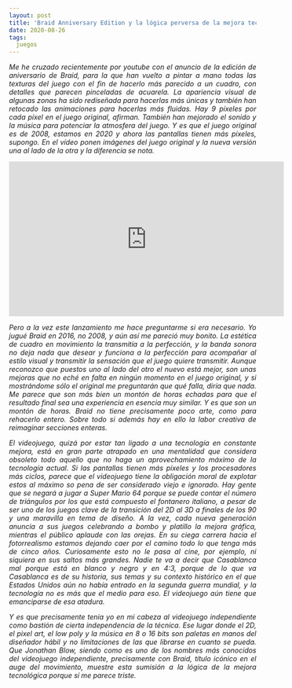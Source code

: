 ```yaml
---
layout: post
title: 'Braid Anniversary Edition y la lógica perversa de la mejora tecnológica'
date: 2020-08-26
tags:
  juegos
---
```

<p style='text-align: justify;'><i>Me he cruzado recientemente por youtube con el anuncio de la edición de aniversario de <i>Braid</i>, para la que han vuelto a pintar a mano todas las texturas del juego con el fin de hacerlo más parecido a un cuadro, con detalles que parecen pinceladas de acuarela. La apariencia visual de algunas zonas ha sido rediseñada para hacerlas más únicas y también han retocado las animaciones para hacerlas más fluidas. Hay 9 píxeles por cada píxel en el juego original, afirman. También han mejorado el sonido y la música para potenciar la atmosfera del juego. Y es que el juego original es de 2008, estamos en 2020 y ahora las pantallas tienen más píxeles, supongo. En el vídeo ponen imágenes del juego original y la nueva versión una al lado de la otra y la diferencia se nota.</p>

<iframe width="560" height="315" src="https://www.youtube.com/embed/IM-gTvdkfvc" frameborder="0" allow="accelerometer; autoplay; encrypted-media; gyroscope; picture-in-picture" allowfullscreen></iframe>

<p style='text-align: justify;'>Pero a la vez este lanzamiento me hace preguntarme si era necesario. Yo jugué <i>Braid</i> en 2016, no 2008, y aún así me pareció muy bonito. La estética de cuadro en movimiento la transmitía a la perfección, y la banda sonora no deja nada que desear y funciona a la perfección para acompañar al estilo visual y transmitir la sensación que el juego quiere transmitir. Aunque reconozco que puestos uno al lado del otro el nuevo está mejor, son unas mejoras que no eché en falta en ningún momento en el juego original, y si mostrándome sólo el original me preguntarán que qué falla, diría que nada. Me parece que son más bien un montón de horas echadas para que el resultado final sea una experiencia en esencia muy similar. Y es que son un montón de horas. <i>Braid</i> no tiene precisamente poco arte, como para rehacerlo entero. Sobre todo si además hay en ello la labor creativa de reimaginar secciones enteras.</p>

<p style='text-align: justify;'>El videojuego, quizá por estar tan ligado a una tecnología en constante mejora, está en gran parte atrapado en una mentalidad que considera obsoleto todo aquello que no haga un aprovechamiento máximo de la tecnología actual. Si las pantallas tienen más píxeles y los procesadores más ciclos, parece que el videojuego tiene la obligación moral de explotar estos al máximo so pena de ser considerado viejo e ignorado. Hay gente que se negará a jugar a <i>Super Mario 64</i> porque se puede contar el número de triángulos por los que está compuesto el fontanero italiano, a pesar de ser uno de los juegos clave de la transición del 2D al 3D a finales de los 90 y una maravilla en tema de diseño. A la vez, cada nueva generación anuncia a sus juegos celebrando a bombo y platillo la mejora gráfica, mientras el público aplaude con las orejas. En su ciega carrera hacia el fotorrealismo estamos dejando caer por el camino todo lo que tenga más de cinco años. Curiosamente esto no le pasa al cine, por ejemplo, ni siquiera en sus saltos más grandes. Nadie te va a decir que <i>Casablanca</i> mal porque está en blanco y negro y en 4:3, porque de lo que va <i>Casablanca</i> es de su historia, sus temas y su contexto histórico en el que Estados Unidos aún no había entrado en la segunda guerra mundial, y la tecnología no es más que el medio para eso. El videojuego aún tiene que emanciparse de esa atadura.</p>

<p style='text-align: justify;'>Y es que precisamente tenía yo en mi cabeza al videojuego independiente como bastión de cierta independencia de la técnica. Ese lugar donde el 2D, el pixel art, el low poly y la música en 8 o 16 bits son paletas en manos del diseñador hábil y no limitaciones de las que librarse en cuanto se pueda. Que Jonathan Blow, siendo como es uno de los nombres más conocidos del videojuego independiente, precisamente con <i>Braid</i>, título icónico en el auge del movimiento, muestre esta sumisión a la lógica de la mejora tecnológica porque sí me parece triste.</p>
